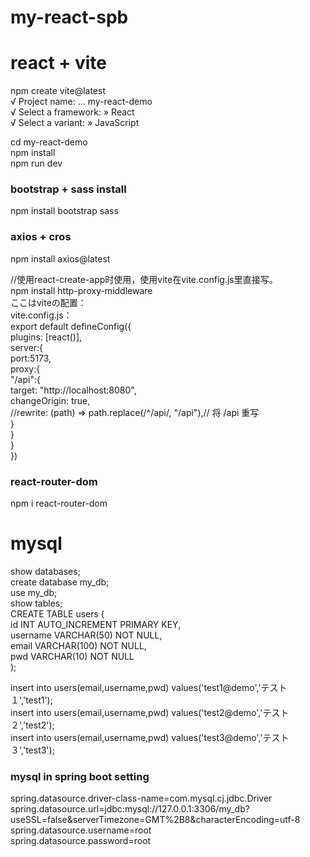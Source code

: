 # my-react-spb

# react + vite 
npm create vite@latest  
√ Project name: ... my-react-demo  
√ Select a framework: » React  
√ Select a variant: » JavaScript  

cd my-react-demo  
npm install  
npm run dev  

### bootstrap + sass install
npm install bootstrap sass


### axios + cros
npm install axios@latest

//使用react-create-app时使用，使用vite在vite.config.js里直接写。  
npm install http-proxy-middleware  
ここはviteの配置：  
vite.config.js：  
export default defineConfig({  
  plugins: [react()],  
  server:{  
    port:5173,  
    proxy:{  
      "/api":{  
        target: "http://localhost:8080",  
        changeOrigin: true,  
        //rewrite: (path) => path.replace(/^\/api/, "/api"),// 将 /api 重写  
      }  
    }  
  }  
})  

### react-router-dom  
npm i react-router-dom  

# mysql
show databases;  
create database my_db;  
use my_db;  
show tables;  
CREATE TABLE users (  
    id INT AUTO_INCREMENT PRIMARY KEY,  
    username VARCHAR(50) NOT NULL,  
    email VARCHAR(100) NOT NULL,  
    pwd VARCHAR(10) NOT NULL  
);  

insert into users(email,username,pwd) values('test1@demo','テスト１','test1');  
insert into users(email,username,pwd) values('test2@demo','テスト２','test2');  
insert into users(email,username,pwd) values('test3@demo','テスト３','test3');  

### mysql in spring boot setting
spring.datasource.driver-class-name=com.mysql.cj.jdbc.Driver  
spring.datasource.url=jdbc:mysql://127.0.0.1:3306/my_db?useSSL=false&serverTimezone=GMT%2B8&characterEncoding=utf-8  
spring.datasource.username=root  
spring.datasource.password=root  



